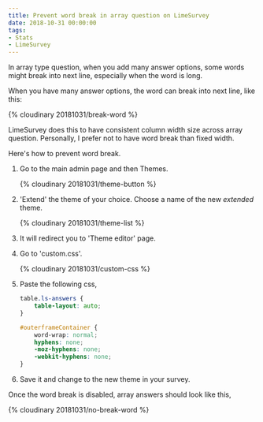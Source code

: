 ```yaml
---
title: Prevent word break in array question on LimeSurvey
date: 2018-10-31 00:00:00
tags:
- Stats
- LimeSurvey
---
```

In array type question, when you add many answer options, some words might break into next line, especially when the word is long.

<!-- more -->

When you have many answer options, the word can break into next line, like this:

{% cloudinary 20181031/break-word %}

LimeSurvey does this to have consistent column width size across array question. Personally, I prefer not to have word break than fixed width.

Here's how to prevent word break.

1. Go to the main admin page and then Themes.

	{% cloudinary 20181031/theme-button %}

2. 'Extend' the theme of your choice. Choose a name of the new *extended* theme.

	{% cloudinary 20181031/theme-list %}

3. It will redirect you to 'Theme editor' page.
4. Go to 'custom.css'.

	{% cloudinary 20181031/custom-css %}

5. Paste the following css,

	```css
	table.ls-answers {
	    table-layout: auto;
	}
	
	#outerframeContainer {
	    word-wrap: normal;
	    hyphens: none;
	    -moz-hyphens: none;
	    -webkit-hyphens: none;
	}
	```

5. Save it and change to the new theme in your survey.

Once the word break is disabled, array answers should look like this,

{% cloudinary 20181031/no-break-word %}
